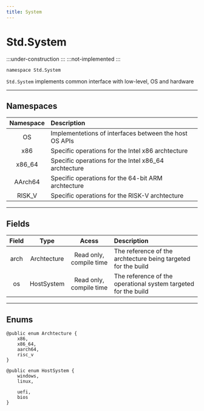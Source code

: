 ```yaml
---
title: System
---
```


# Std.System

:::under-construction
:::
:::not-implemented
:::


```abs
namespace Std.System
```

`Std.System` implements common interface with low-level, OS and hardware

---

## Namespaces
| Namespace | Description |
|:---------:|:------------|
| OS        | Implementetions of interfaces between the host OS APIs |
| x86       | Specific operations for the Intel x86 archtecture |
| x86_64    | Specific operations for the Intel x86_64 archtecture |
| AArch64   | Specific operations for the 64-bit ARM archtecture |
| RISK_V    | Specific operations for the RISK-V archtecture |

---

## Fields
| Field     | Type        | Acess                   | Description |
|:---------:|:-----------:|:-----------------------:|:------------|
| arch      | Archtecture | Read only, compile time | The reference of the archtecture being targeted for the build |
| os        | HostSystem  | Read only, compile time | The reference of the operational system targeted for the build |

---

## Enums

```abs
@public enum Archtecture {
    x86,
    x86_64,
    aarch64,
    risc_v
}
```

```abs
@public enum HostSystem {
    windows,
    linux,

    uefi,
    bios
}
```

